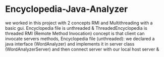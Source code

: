 # Encyclopedia-Java-Analyzer
we worked in this project with 2 concepts RMI and Multithreading with a basic gui.
Encyclopedia file is unthreaded & ThreadedEncyclopedia is threaded
RMI (Remote Method Invocation) concept is that client can invocate servers methods,
Encyclopedia file (unthreaded):
we declared a java interface (WordAnalyzer) and implements it in server class (WordAnalyzerServer)
and then connect server with our local host server &  


